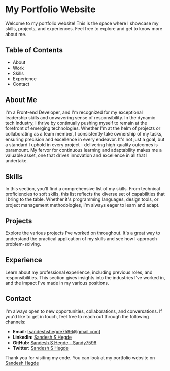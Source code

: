 # My Portfolio Website

Welcome to my portfolio website! This is the space where I showcase my skills, projects, and experiences. Feel free to explore and get to know more about me.

## Table of Contents

- About
- Work
- Skills
- Experience
- Contact

## About Me

I'm a Front-end Developer, and I'm recognized for my exceptional leadership skills and unwavering sense of responsibility. In the dynamic tech industry, I thrive by continually pushing myself to remain at the forefront of emerging technologies. Whether I'm at the helm of projects or collaborating as a team member, I consistently take ownership of my tasks, ensuring precision and excellence in every endeavor. It's not just a goal, but a standard I uphold in every project – delivering high-quality outcomes is paramount. My fervor for continuous learning and adaptability makes me a valuable asset, one that drives innovation and excellence in all that I undertake.

## Skills

In this section, you'll find a comprehensive list of my skills. From technical proficiencies to soft skills, this list reflects the diverse set of capabilities that I bring to the table. Whether it's programming languages, design tools, or project management methodologies, I'm always eager to learn and adapt.

## Projects

Explore the various projects I've worked on throughout. It's a great way to understand the practical application of my skills and see how I approach problem-solving.

## Experience

Learn about my professional experience, including previous roles, and responsibilities. This section gives insights into the industries I've worked in, and the impact I've made in my various positions.

## Contact

I'm always open to new opportunities, collaborations, and conversations. If you'd like to get in touch, feel free to reach out through the following channels:

- **Email:** [sandeshshegde7596@gmail.com]
- **LinkedIn:** [Sandesh S Hegde](https://www.linkedin.com/in/sandesh-s-hegde/)
- **GitHub:** [Sandesh S Hegde - Sandy7596](https://github.com/Sandy7596)
- **Twitter:** [Sandesh S Hegde](https://twitter.com/S_Sandesh_Hegde)

Thank you for visiting my code. You can look at my portfolio website on [Sandesh Hegde](http://sandesh-s-hegde.online/)
